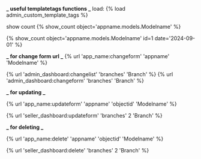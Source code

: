 **_ useful templatetags functions _**
load: {% load admin_custom_template_tags %}

show count
{% show_count object='appname.models.Modelname' %}

<!-- with parameters as kwargs for filtering -->

{% show_count object='appname.models.Modelname' id=1 date='2024-09-01' %}

**_ for change form url _**
{% url 'app_name:changeform' 'appname' 'Modelname' %}

<!-- example -->

{% url 'admin_dashboard:changelist' 'branches' 'Branch' %}
{% url 'admin_dashboard:changeform' 'branches' 'Branch' %}

**_ for updating _**

{% url 'app_name:updateform' 'appname' 'objectid' 'Modelname' %}

<!-- example -->

{% url 'seller_dashboard:updateform' 'branches' 2 'Branch' %}

**_ for deleting _**

{% url 'app_name:delete' 'appname' 'objectid' 'Modelname' %}

<!-- example -->

{% url 'seller_dashboard:delete' 'branches' 2 'Branch' %}
